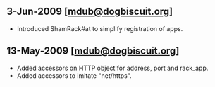 ## 3-Jun-2009 [mdub@dogbiscuit.org]

* Introduced ShamRack#at to simplify registration of apps.

## 13-May-2009 [mdub@dogbiscuit.org]

* Added accessors on HTTP object for address, port and rack_app.
* Added accessors to imitate "net/https".
